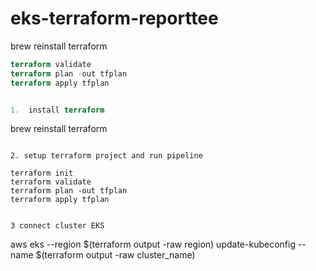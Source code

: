 # eks-terraform-reporttee

brew reinstall terraform

```terraform init
terraform validate
terraform plan -out tfplan
terraform apply tfplan    


1.  install terraform

  ```
  brew reinstall terraform
  ```

2. setup terraform project and run pipeline
  
  ```
    terraform init
    terraform validate
    terraform plan -out tfplan
    terraform apply tfplan 
  ```

  3 connect cluster EKS 

  ```
  aws eks --region $(terraform output -raw region) update-kubeconfig --name $(terraform output -raw cluster_name)
  ```